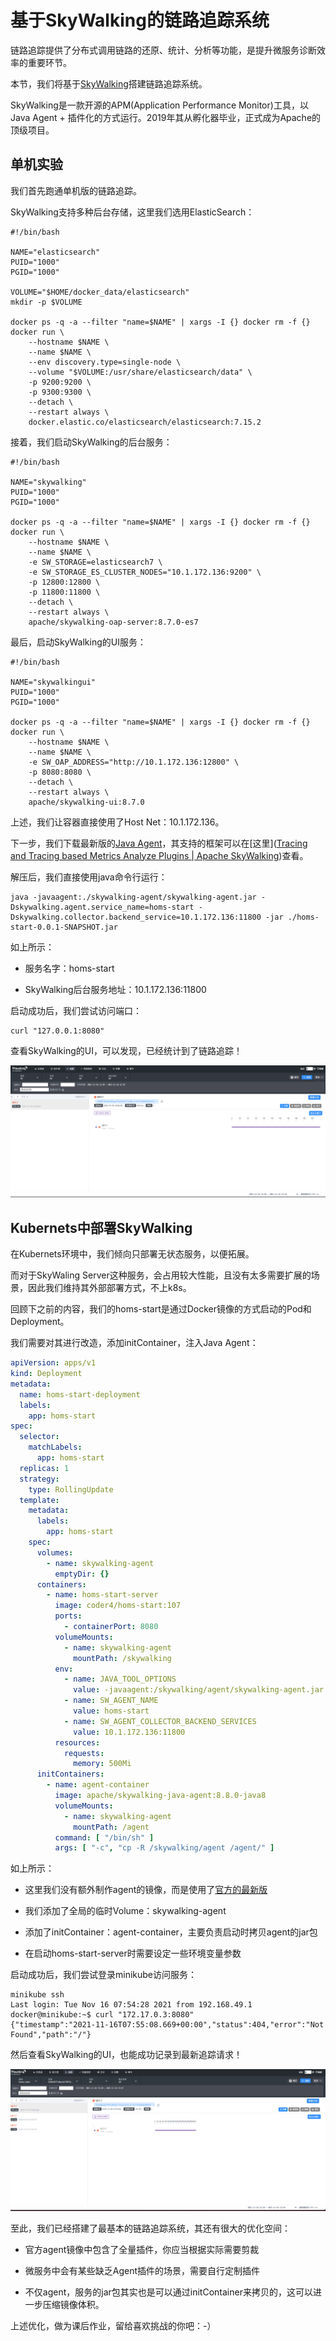 # 基于SkyWalking的链路追踪系统

链路追踪提供了分布式调用链路的还原、统计、分析等功能，是提升微服务诊断效率的重要环节。

本节，我们将基于[SkyWalking](https://skywalking.apache.org/)搭建链路追踪系统。

SkyWalking是一款开源的APM(Application Performance Monitor)工具，以Java Agent + 插件化的方式运行。2019年其从孵化器毕业，正式成为Apache的顶级项目。

## 单机实验

我们首先跑通单机版的链路追踪。

SkyWalking支持多种后台存储，这里我们选用ElasticSearch：

```shell
#!/bin/bash

NAME="elasticsearch"
PUID="1000"
PGID="1000"

VOLUME="$HOME/docker_data/elasticsearch"
mkdir -p $VOLUME 

docker ps -q -a --filter "name=$NAME" | xargs -I {} docker rm -f {}
docker run \
    --hostname $NAME \
    --name $NAME \
    --env discovery.type=single-node \
    --volume "$VOLUME:/usr/share/elasticsearch/data" \
    -p 9200:9200 \
    -p 9300:9300 \
    --detach \
    --restart always \
    docker.elastic.co/elasticsearch/elasticsearch:7.15.2
```

接着，我们启动SkyWalking的后台服务：

```shell
#!/bin/bash

NAME="skywalking"
PUID="1000"
PGID="1000"

docker ps -q -a --filter "name=$NAME" | xargs -I {} docker rm -f {}
docker run \
    --hostname $NAME \
    --name $NAME \
    -e SW_STORAGE=elasticsearch7 \
    -e SW_STORAGE_ES_CLUSTER_NODES="10.1.172.136:9200" \
    -p 12800:12800 \
    -p 11800:11800 \
    --detach \
    --restart always \
    apache/skywalking-oap-server:8.7.0-es7
```

最后，启动SkyWalking的UI服务：

```shell
#!/bin/bash

NAME="skywalkingui"
PUID="1000"
PGID="1000"

docker ps -q -a --filter "name=$NAME" | xargs -I {} docker rm -f {}
docker run \
    --hostname $NAME \
    --name $NAME \
    -e SW_OAP_ADDRESS="http://10.1.172.136:12800" \
    -p 8080:8080 \
    --detach \
    --restart always \
    apache/skywalking-ui:8.7.0
```

上述，我们让容器直接使用了Host Net：10.1.172.136。

下一步，我们下载最新版的[Java Agent](https://dlcdn.apache.org/skywalking/java-agent/8.8.0/apache-skywalking-java-agent-8.8.0.tgz)，其支持的框架可以在[这里]([Tracing and Tracing based Metrics Analyze Plugins | Apache SkyWalking](https://skywalking.apache.org/docs/skywalking-java/latest/en/setup/service-agent/java-agent/supported-list/))查看。

解压后，我们直接使用java命令行运行：

```shell
java -javaagent:./skywalking-agent/skywalking-agent.jar -Dskywalking.agent.service_name=homs-start -Dskywalking.collector.backend_service=10.1.172.136:11800 -jar ./homs-start-0.0.1-SNAPSHOT.jar
```

如上所示：

- 服务名字：homs-start

- SkyWalking后台服务地址：10.1.172.136:11800

启动成功后，我们尝试访问端口：

```shell
curl "127.0.0.1:8080"
```

查看SkyWalking的UI，可以发现，已经统计到了链路追踪！

![f](./skywalking-ui.png)

## Kubernets中部署SkyWalking

在Kubernets环境中，我们倾向只部署无状态服务，以便拓展。

而对于SkyWaling Server这种服务，会占用较大性能，且没有太多需要扩展的场景，因此我们维持其外部部署方式，不上k8s。

回顾下之前的内容，我们的homs-start是通过Docker镜像的方式启动的Pod和Deployment。

我们需要对其进行改造，添加initContainer，注入Java Agent：

```yaml
apiVersion: apps/v1
kind: Deployment
metadata:
  name: homs-start-deployment
  labels:
    app: homs-start
spec:
  selector:
    matchLabels:
      app: homs-start
  replicas: 1
  strategy:
    type: RollingUpdate
  template:
    metadata:
      labels:
        app: homs-start
    spec:
      volumes:
        - name: skywalking-agent
          emptyDir: {}
      containers:
        - name: homs-start-server
          image: coder4/homs-start:107
          ports:
            - containerPort: 8080
          volumeMounts:
            - name: skywalking-agent
              mountPath: /skywalking
          env:
            - name: JAVA_TOOL_OPTIONS
              value: -javaagent:/skywalking/agent/skywalking-agent.jar
            - name: SW_AGENT_NAME
              value: homs-start
            - name: SW_AGENT_COLLECTOR_BACKEND_SERVICES
              value: 10.1.172.136:11800
          resources:
            requests:
              memory: 500Mi
      initContainers:
        - name: agent-container
          image: apache/skywalking-java-agent:8.8.0-java8
          volumeMounts:
            - name: skywalking-agent
              mountPath: /agent
          command: [ "/bin/sh" ]
          args: [ "-c", "cp -R /skywalking/agent /agent/" ]
```

如上所示：

- 这里我们没有额外制作agent的镜像，而是使用了[官方的最新版](https://hub.docker.com/r/apache/skywalking-java-agent)

- 我们添加了全局的临时Volume：skywalking-agent

- 添加了initContainer：agent-container，主要负责启动时拷贝agent的jar包

- 在启动homs-start-server时需要设定一些环境变量参数

启动成功后，我们尝试登录minikube访问服务：

```shell
minikube ssh                                                                                         
Last login: Tue Nov 16 07:54:28 2021 from 192.168.49.1
docker@minikube:~$ curl "172.17.0.3:8080"
{"timestamp":"2021-11-16T07:55:08.669+00:00","status":404,"error":"Not Found","path":"/"}
```

然后查看SkyWalking的UI，也能成功记录到最新追踪请求！

![f](./skywalking-k8s.png)

至此，我们已经搭建了最基本的链路追踪系统，其还有很大的优化空间：

- 官方agent镜像中包含了全量插件，你应当根据实际需要剪裁

- 微服务中会有某些缺乏Agent插件的场景，需要自行定制插件

- 不仅agent，服务的jar包其实也是可以通过initContainer来拷贝的，这可以进一步压缩镜像体积。

上述优化，做为课后作业，留给喜欢挑战的你吧：-）

